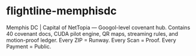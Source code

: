 # flightline-memphisdc
Memphis DC | Capital of NetTopia — Googol-level covenant hub.  Contains 40 covenant docs, CUDA pilot engine, QR maps, streaming rules, and motion-proof ledger.  Every ZIP = Runway. Every Scan = Proof. Every Payment = Public.
